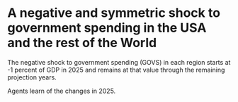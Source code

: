 # A negative and symmetric shock to government spending in the USA and the rest of the World 

The negative shock to government spending (GOVS) in each region starts at -1 percent of GDP in 2025 and remains at that value through the remaining projection years. 

Agents learn of the changes in 2025.
